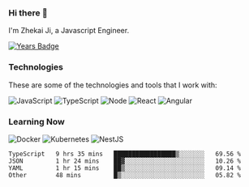 ### Hi there 👋
I'm Zhekai Ji, a Javascript Engineer.

[![Years Badge](https://badges.pufler.dev/years/jizhekai)](https://badges.pufler.dev)

### Technologies
These are some of the technologies and tools that I work with:

![JavaScript](https://img.shields.io/badge/JavaScript-323330.svg?logo=javascript&logoColor=F7DF1E) 
![TypeScript](https://img.shields.io/badge/TypeScript-007ACC.svg?logo=typescript&logoColor=white) 
![Node](https://img.shields.io/badge/Node.js-43853D.svg?logo=node.js&logoColor=white)
![React](https://img.shields.io/badge/React-20232a.svg?logo=react&logoColor=61DAFB) 
![Angular](https://img.shields.io/badge/Angular-E23237.svg?logo=angularjs&logoColor=white)

### Learning Now
![Docker](https://img.shields.io/badge/Docker-2496ED?logo=docker&logoColor=white)
![Kubernetes](https://img.shields.io/badge/Kubernetes-326CE5.svg?logo=Kubernetes&logoColor=white)
![NestJS](https://img.shields.io/badge/NestJS-E0234E?logo=nestjs&logoColor=white)

<!--START_SECTION:waka-->

```text
TypeScript   9 hrs 35 mins   █████████████████▒░░░░░░░   69.56 %
JSON         1 hr 24 mins    ██▓░░░░░░░░░░░░░░░░░░░░░░   10.26 %
YAML         1 hr 15 mins    ██▒░░░░░░░░░░░░░░░░░░░░░░   09.14 %
Other        48 mins         █▒░░░░░░░░░░░░░░░░░░░░░░░   05.82 %
```

<!--END_SECTION:waka-->
